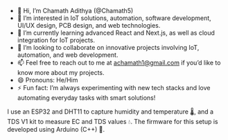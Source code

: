 - 👋 Hi, I’m Chamath Adithya (@Chamath5)
- 👀 I’m interested in IoT solutions, automation, software development, UI/UX design, PCB design, and web technologies.
- 🌱 I’m currently learning advanced React and Next.js, as well as cloud integration for IoT projects.
- 💞️ I’m looking to collaborate on innovative projects involving IoT, automation, and web development.
- 📫 Feel free to reach out to me at [achamath1@gmail.com](mailto:achamath1@gmail.com) if you’d like to know more about my projects.
- 😄 Pronouns: He/Him
- ⚡ Fun fact: I’m always experimenting with new tech stacks and love automating everyday tasks with smart solutions!

I use an ESP32 and DHT11 to capture humidity and temperature 🌡️, and a TDS V1 kit to measure EC and TDS values 💧. The firmware for this setup is developed using Arduino (C++) 🚀.
